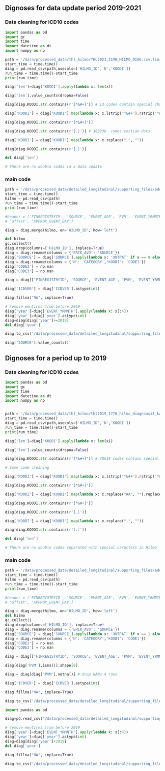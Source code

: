 
## Dignoses for data update period 2019-2021

### Data cleaning for ICD10 codes


```python
import pandas as pd
import gc
import time
import datetime as dt
import numpy as np

path = '/data/processed_data/thl_hilmo/THL2021_2196_HILMO_DIAG.csv.finreg_IDsp'
start_time = time.time()
diag = pd.read_csv(path,usecols=['HILMO_ID','N','KOODI'])
run_time = time.time()-start_time
print(run_time)

```


```python
diag['len']=diag['KOODI'].apply(lambda x: len(x))
```


```python
diag['len'].value_counts(dropna=False)
```


```python
diag[diag.KOODI.str.contains(r'[*&#+]')] # 13 codes contain special characters
```


```python
diag['KOODI'] = diag['KOODI'].map(lambda x: x.lstrip('*&#+').rstrip('*&#+'))
```


```python
diag[diag.KOODI.str.contains(r'[*&#+]')]
```


```python
diag[diag.KOODI.str.contains(r'[.]')] # 383238  codes contian dots 
```


```python
diag['KOODI'] = diag['KOODI'].map(lambda x: x.replace(".", ""))
```


```python
diag[diag.KOODI.str.contains(r'[.]')]
```


```python
del diag['len']
```


```python
# There are no double codes in a data update
```

### main code


```python
path = '/data/processed_data/detailed_longitudinal/supporting_files/additional_files/hilmo_main2020_2021.csv'
start_time = time.time()
hilmo = pd.read_csv(path)
run_time = time.time()-start_time
print(run_time)

#header = ['FINREGISTRYID', 'SOURCE', 'EVENT_AGE', 'PVM', 'EVENT_YRMNTH', 'CODE1', 'CODE2', 'CODE3', 'CODE4', 'ICDVER', 'CATEGORY', 'INDEX',
# 'offset', 'APPROX_EVENT_DAY']
```


```python
diag = diag.merge(hilmo, on='HILMO_ID', how='left') 
```


```python
del hilmo
gc.collect()
diag.drop(columns=['HILMO_ID'], inplace=True)
diag = diag.rename(columns = {'ERIK_AVO': 'SOURCE'})
diag['SOURCE'] = diag['SOURCE'].apply(lambda x: 'OUTPAT' if x == 0 else 'INPAT')
diag = diag.rename(columns = {'N': 'CATEGORY','KOODI': 'CODE1'})
diag['CODE2'] = np.nan
diag['CODE3'] = np.nan
```


```python
diag = diag[['FINREGISTRYID', 'SOURCE', 'EVENT_AGE', 'PVM', 'EVENT_YRMNTH', 'CODE1', 'CODE2', 'CODE3', 'CODE4', 'ICDVER', 'CATEGORY', 'INDEX']]
```


```python
diag['ICDVER'] = diag['ICDVER'].astype(int)
```


```python
diag.fillna("NA", inplace=True)
```


```python
# remove eentires from before 2019
diag['year']=diag['EVENT_YRMNTH'].apply(lambda x: x[:4])
diag['year']=diag['year'].astype(int)
diag=diag[diag['year']>=2019]
del diag['year']
```


```python
diag.to_csv('/data/processed_data/detailed_longitudinal/supporting_files/hilmo_in_out_ICD10_2019_2021.csv',index=False)
```


```python
diag['SOURCE'].value_counts()
```

## Dignoses for a period up to 2019

### Data cleaning for ICD10 codes


```python
import pandas as pd
import gc
import time
import datetime as dt
import numpy as np


path = '/data/processed_data/thl_hilmo/thl2019_1776_hilmo_diagnoosit_kaikki.csv.finreg_IDsp'
start_time = time.time()
diag = pd.read_csv(path,usecols=['HILMO_ID','N','KOODI'])
run_time = time.time()-start_time
print(run_time)
```


```python
diag['len']=diag['KOODI'].apply(lambda x: len(x))
```


```python
diag['len'].value_counts(dropna=False)
```


```python
diag[diag.KOODI.str.contains(r'[*&#+]')] # 78919 codes contain special characters
```


```python
# Some code cleaning
```


```python
diag['KOODI'] = diag['KOODI'].map(lambda x: x.lstrip('*&#+').rstrip('*&#+'))
```


```python
diag[diag.KOODI.str.contains(r'[*&#+]')]
```


```python
diag['KOODI'] = diag['KOODI'].map(lambda x: x.replace("#A", "").replace("#H", "").replace("#N", "").replace("*A", "").replace("*E", "").replace("#G", "").replace("#C", ""))
```


```python
diag[diag.KOODI.str.contains(r'[*&#+]')]
```


```python
diag[diag.KOODI.str.contains(r'[.]')]
```


```python
diag['KOODI'] = diag['KOODI'].map(lambda x: x.replace(".", ""))
```


```python
diag[diag.KOODI.str.contains(r'[.]')]
```


```python
del diag['len']
```


```python
# There are no double codes separated with special caracters in Hilmo
```

### main code


```python
path = '/data/processed_data/detailed_longitudinal/supporting_files/additional_files/hilmo_main.csv'
start_time = time.time()
hilmo = pd.read_csv(path)
run_time = time.time()-start_time
print(run_time)

#header = ['FINREGISTRYID', 'SOURCE', 'EVENT_AGE', 'PVM', 'EVENT_YRMNTH', 'CODE1', 'CODE2', 'CODE3', 'CODE4', 'ICDVER', 'CATEGORY', 'INDEX',
# 'offset', 'APPROX_EVENT_DAY']
```


```python
diag = diag.merge(hilmo, on='HILMO_ID', how='left') 
del hilmo
gc.collect()
diag.drop(columns=['HILMO_ID'], inplace=True)
diag = diag.rename(columns = {'ERIK_AVO': 'SOURCE'})
diag['SOURCE'] = diag['SOURCE'].apply(lambda x: 'OUTPAT' if x == 1 else 'INPAT')
diag = diag.rename(columns = {'N': 'CATEGORY','KOODI': 'CODE1'})
diag['CODE2'] = np.nan
diag['CODE3'] = np.nan
```


```python
diag = diag[['FINREGISTRYID', 'SOURCE', 'EVENT_AGE', 'PVM', 'EVENT_YRMNTH', 'CODE1', 'CODE2', 'CODE3', 'CODE4', 'ICDVER', 'CATEGORY', 'INDEX']]
```


```python
diag[diag['PVM'].isna()].shape[0]
```


```python
diag = diag[diag['PVM'].notna()] # drop NANs 4 rows
```


```python
diag['ICDVER'] = diag['ICDVER'].astype(int)
```


```python
diag.fillna("NA", inplace=True)
```


```python
diag.to_csv('/data/processed_data/detailed_longitudinal/supporting_files/additional_files/hilmo_in_out_ICD10.csv',index=False)
```


```python
import pandas as pd
```


```python
diag=pd.read_csv('/data/processed_data/detailed_longitudinal/supporting_files/additional_files/hilmo_in_out_ICD10.csv')
```


```python
# remove eentires from before 2019
diag['year']=diag['EVENT_YRMNTH'].apply(lambda x: x[:4])
diag['year']=diag['year'].astype(int)
diag=diag[diag['year']<2019]
del diag['year']
```


```python
diag.fillna("NA", inplace=True)
```


```python
diag.to_csv('/data/processed_data/detailed_longitudinal/supporting_files/hilmo_in_out_ICD10_until_2018.csv',index=False)
```